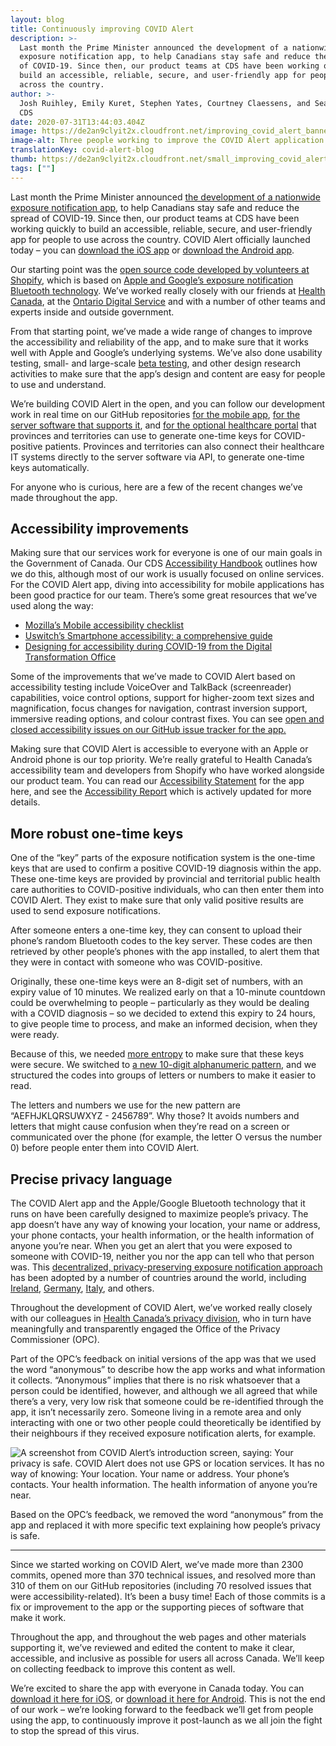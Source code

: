 ```yaml
---
layout: blog
title: Continuously improving COVID Alert
description: >-
  Last month the Prime Minister announced the development of a nationwide
  exposure notification app, to help Canadians stay safe and reduce the spread
  of COVID-19. Since then, our product teams at CDS have been working quickly to
  build an accessible, reliable, secure, and user-friendly app for people to use
  across the country.
author: >-
  Josh Ruihley, Emily Kuret, Stephen Yates, Courtney Claessens, and Sean Boots,
  CDS
date: 2020-07-31T13:44:03.404Z
image: https://de2an9clyit2x.cloudfront.net/improving_covid_alert_banner_6e181f5c51.jpg
image-alt: Three people working to improve the COVID Alert application.
translationKey: covid-alert-blog
thumb: https://de2an9clyit2x.cloudfront.net/small_improving_covid_alert_banner_6e181f5c51.jpg
tags: [""]
---
```

<section class="page--outer-container-padding">
   <div class="row">
       <div class="col-sm-10 col-sm-offset-1 col-xs-12">
           <p>Last month the Prime Minister announced <a
                   href="https://pm.gc.ca/en/news/news-releases/2020/06/18/prime-minister-announces-new-mobile-app-help-notify-canadians-covid">the
                   development of a nationwide exposure notification app</a>, to help Canadians stay safe and reduce
               the
               spread of COVID-19. Since then, our product teams at CDS have been working quickly to build an
               accessible, reliable, secure, and user-friendly app for people to use across the country. <span
                   class="bolded">COVID Alert
                   officially launched today – you can <a href="https://apps.apple.com/ca/app/id1520284227">download
                       the iOS app</a> or <a
                       href="https://play.google.com/store/apps/details?id=ca.gc.hcsc.canada.stopcovid">download the
                       Android app</a>.</span></p>
           <p>Our starting point was the <a href="https://www.covidshield.app/">open source code developed by
                   volunteers at Shopify</a>, which is based on <a
                   href="https://www.apple.com/covid19/contacttracing">Apple
                   and Google’s exposure notification Bluetooth technology</a>. We’ve worked really closely with our
               friends at
               <a href="https://www.canada.ca/en/health-canada.html">Health Canada</a>, at the <a
                   href="https://www.ontario.ca/page/ontario-digital-service">Ontario Digital Service</a> and with a
               number of other teams and experts inside and
               outside government.</p>
           <p>From that starting point, we’ve made a wide range of changes to improve the accessibility and reliability
               of the app, and to make sure that it works well with Apple and Google’s underlying systems. We’ve also
               done usability testing, small- and large-scale <a
                   href="https://twitter.com/CDS_GC/status/1285771764900012032">beta testing</a>, and other design
               research activities to
               make sure that the app’s design and content are easy for people to use and understand.</p>
           <p>We’re building COVID Alert in the open, and you can follow our development work in real time on our
               GitHub repositories <a href="https://github.com/cds-snc/covid-shield-mobile">for the mobile app</a>, <a
                   href="https://github.com/cds-snc/covid-shield-server">for the server software that supports it</a>,
               and <a href="https://github.com/cds-snc/covid-healthcare-portal">for the optional
                   healthcare portal</a> that provinces and territories can use to generate one-time keys for
               COVID-positive
               patients. Provinces and territories can also connect their healthcare IT systems directly to the server
               software via API, to generate one-time keys automatically.</p>
           <p>For anyone who is curious, here are a few of the recent changes we’ve made throughout the app.</p>
            <h2>Accessibility improvements</h2>
           <p>Making sure that our services work for everyone is one of our main goals in the Government of Canada. Our
               CDS <a href="https://digital.canada.ca/a11y/">Accessibility Handbook</a> outlines how we do this,
               although most of our work is usually focused on
               online services. For the COVID Alert app, diving into accessibility for mobile applications has been
               good practice for our team. There’s some great resources that we’ve used along the way:</p>
           <ul>
               <li><a href="https://developer.mozilla.org/en-US/docs/Web/Accessibility/Mobile_accessibility_checklist">Mozilla’s
                       Mobile accessibility checklist</a></li>
                       <!-- GUIDES - need to replace -->
               <li><a href="https://www.uswitch.com/mobiles/guides/smartphone-accessibility/">Uswitch’s Smartphone
                       accessibility: a comprehensive guide</a></li>
               <li><a href="https://blog.canada.ca/2020/06/05/designing-for-accessibility.html">Designing for
                       accessibility during COVID-19 from the Digital Transformation Office</a></li>
           </ul>
           <p>Some of the improvements that we’ve made to COVID Alert based on accessibility testing include VoiceOver
               and TalkBack (screenreader) capabilities, voice control options, support for higher-zoom text sizes and
               magnification, focus changes for navigation, contrast inversion support, immersive reading options, and
               colour contrast fixes. You can see <a
                   href="https://github.com/cds-snc/covid-alert-app/issues?q=label%3Aa11y+">open and closed
                   accessibility issues on our GitHub issue tracker for
                   the app.</a></p>
           <p>Making sure that COVID Alert is accessible to everyone with an Apple or Android phone is our top
               priority. We’re really grateful to Health Canada’s accessibility team and developers from Shopify who
               have worked alongside our product team. You can read our <a
                   href="https://www.canada.ca/en/public-health/services/diseases/coronavirus-disease-covid-19/covid-alert/accessibility-statement.html">Accessibility
                   Statement</a> for the app here, and
               see the <a
                   href="https://github.com/cds-snc/covid-alert-documentation/blob/main/AccessibilityReport.md">Accessibility
                   Report</a> which is actively updated for more details.</p>
           <h2>More robust one-time keys</h2>
           <p>One of the “key” parts of the exposure notification system is the one-time keys that are used to confirm
               a positive COVID-19 diagnosis within the app. These one-time keys are provided by provincial and
               territorial public health care authorities to COVID-positive individuals, who can then enter them into
               COVID Alert. They exist to make sure that only valid positive results are used to send exposure
               notifications.</p>
           <p>After someone enters a one-time key, they can consent to upload their phone’s random Bluetooth codes to
               the key server. These codes are then retrieved by other people’s phones with the app installed, to alert
               them that they were in contact with someone who was COVID-positive.</p>
           <p>Originally, these one-time keys were an 8-digit set of numbers, with an expiry value of 10 minutes. We
               realized early on that a 10-minute countdown could be overwhelming to people – particularly as they
               would be dealing with a COVID diagnosis – so we decided to extend this expiry to 24 hours, to give
               people time to process, and make an informed decision, when they were ready.</p>
           <p>Because of this, we needed <a href="https://en.wikipedia.org/wiki/Entropy_(computing)">more entropy</a>
               to make sure that these keys were secure. We switched to <a
                   href="https://github.com/cds-snc/covid-shield-server/pull/197">a new
                   10-digit alphanumeric pattern</a>, and we structured the codes into groups of letters or numbers to
               make it
               easier to read. </p>
           <p>The letters and numbers we use for the new pattern are “AEFHJKLQRSUWXYZ - 2456789”. Why those? It avoids
               numbers and letters that might cause confusion when they’re read on a screen or communicated over the
               phone (for example, the letter O versus the number 0) before people enter them into COVID Alert.</p>
            <h2>Precise privacy language</h2>
            <div class="flex-blog">
               <div class="flex-text">
                   <p>The COVID Alert app and the Apple/Google Bluetooth technology that it runs on have been carefully
                       designed to maximize people’s privacy. The app doesn’t have any way of knowing your location,
                       your name or address, your phone contacts, your health information, or the health information of
                       anyone you’re near. When you get an alert that you were exposed to someone with COVID-19,
                       neither you nor the app can tell who that person was. This <a href="https://github.com/DP-3T/documents#dp3t---decentralized-privacy-preserving-proximity-tracing">decentralized, privacy-preserving exposure notification approach</a> has been adopted by a number of countries around the world,
                       including <a href="https://github.com/HSEIreland/covid-tracker-app">Ireland</a>, <a href="https://github.com/corona-warn-app">Germany</a>, <a href="https://github.com/immuni-app">Italy</a>, and others.</p>
                   <p>Throughout the development of COVID Alert, we’ve worked really closely with our colleagues in
                       <a href="https://www.canada.ca/en/health-canada/corporate/about-health-canada/activities-responsibilities/access-information-privacy/privacy.html">Health Canada’s privacy division</a>, who in turn have meaningfully and transparently engaged the
                       Office of the Privacy Commissioner (OPC).</p>
                   <p>Part of the OPC’s feedback on initial versions of the app was that we used the word “anonymous”
                       to describe how the app works and what information it collects. “Anonymous” implies that there
                       is no risk whatsoever that a person could be identified, however, and although we all agreed
                       that while there’s a very, very low risk that someone could be re-identified through the app, it
                       isn’t necessarily zero. Someone living in a remote area and only interacting with one or two
                       other people could theoretically be identified by their neighbours if they received exposure
                       notification alerts, for example.</p>
               </div>
                <img class="flex-image" src="https://de2an9clyit2x.cloudfront.net/improving_covid_alert1_en_02a500d93a.jpg"
                   alt="A screenshot from COVID Alert’s introduction screen, saying: Your privacy is safe. COVID Alert does not use GPS or location services. It has no way of knowing: Your location. Your name or address. Your phone’s contacts. Your health information. The health information of anyone you’re near.">
           </div>
            <!-- <p> Based on the OPC’s feedback, we removed the word “anonymous” from the app and replaced it with more specific text
               explaining how people’s privacy is safe.</p> -->
            <!-- <p>The COVID Alert app and the Apple/Google Bluetooth technology that it runs on have been carefully
               designed to maximize people’s privacy. The app doesn’t have any way of knowing your location, your name
               or address, your phone contacts, your health information, or the health information of anyone you’re
               near. When you get an alert that you were exposed to someone with COVID-19, neither you nor the app can
               tell who that person was. This <a
                   href="https://github.com/DP-3T/documents#dp3t---decentralized-privacy-preserving-proximity-tracing">decentralized,
                   privacy-preserving exposure notification approach</a> has been
               adopted by a number of countries around the world, including <a
                   href="https://github.com/HSEIreland/covid-tracker-app">Ireland</a>, <a
                   href="https://github.com/corona-warn-app">Germany</a>, <a
                   href="https://github.com/immuni-app">Italy</a>, and others.</p>
            <p>Throughout the development of COVID Alert, we’ve worked really closely with our colleagues in <a
                   href="https://www.canada.ca/en/health-canada/corporate/about-health-canada/activities-responsibilities/access-information-privacy/privacy.html">Health
                   Canada’s privacy division</a>, who in turn have meaningfully and transparently engaged the <a
                   href="https://www.priv.gc.ca/en/">Office of the Privacy Commissioner</a> (OPC).</p>
           <p>Part of the OPC’s feedback on initial versions of the app was that we used the word “anonymous” to
               describe how the app works and what information it collects. “Anonymous” implies that there is no risk
               whatsoever that a person could be identified, however, and although we all agreed that while there’s a
               very, very low risk that someone could be re-identified through the app, it isn’t necessarily zero.
               Someone living in a remote area and only interacting with one or two other people could theoretically be
               identified by their neighbours if they received exposure notification alerts, for example. </p> -->
           <p>Based on the OPC’s
               feedback, we removed the word “anonymous” from the app and replaced it with more specific text
               explaining how people’s privacy is safe.</p>
            <hr>
           <p>Since we started working on COVID Alert, we’ve made more than 2300 commits, opened more than 370
               technical issues, and resolved more than 310 of them on our GitHub repositories (including 70 resolved
               issues that were accessibility-related). It’s been a busy time! Each of those commits is a fix or
               improvement to the app or the supporting pieces of software that make it work.</p>
           <p>Throughout the app, and throughout the web pages and other materials supporting it, we’ve reviewed and
               edited the content to make it clear, accessible, and inclusive as possible for users all across Canada.
               We’ll keep on collecting feedback to improve this content as well.</p>
           <p>We’re excited to share the app with everyone in Canada today. You can <a href="https://apps.apple.com/ca/app/id1520284227">download it here for iOS</a>, or
               <a href="https://play.google.com/store/apps/details?id=ca.gc.hcsc.canada.stopcovid">download it here for Android</a>. This is not the end of our work – we’re looking forward to the feedback
               we’ll get from people using the app, to continuously improve it post-launch as we all join the fight to
               stop the spread of this virus.</p>
        </div>
   </div>
</section>



